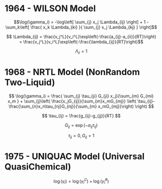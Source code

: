 # 1964 - WILSON Model

$$\log(\gamma_i) = -\log\left[ \sum_{j} x_j \Lambda_{ij} \right] + 1 - \sum_k\left[ \frac{ x_k \Lambda_{ki} }{ \sum_{j} x_j \Lambda_{kj} } \right]$$

$$ \Lambda_{ij} = \frac{v_j^L}{v_i^L}\exp\left(-\frac{a_{ij}-a_{ii}}{RT}\right) = \frac{v_j^L}{v_i^L}\exp\left(-\frac{\lambda_{ij}}{RT}\right)$$

$$ \Lambda_{ii} = 1 $$


# 1968 - NRTL Model (NonRandom Two-Liquid)

$$ \log(\gamma_i) = \frac{ \sum_{j} \tau_{ji} G_{ji} x_j}{\sum_{m} G_{mi} x_m } + \sum_{j}\left( \frac{x_jG_{ij}}{\sum_{m}x_mG_{mj}} \left( \tau_{ij}-\frac{\sum_{n}x_n\tau_{nj}G_{nj}}{\sum_{m} x_mG_{mj}}\right) \right)     $$

$$ \tau_{ij} = \frac{g_{ij}-g_{jj}}{RT} $$

$$ G_{ij} = \exp \left( -\alpha_{ij}\tau_{ij}\right) $$

$$ \tau_{ij} = 0,     G_{ij} = 1$$

# 1975 - UNIQUAC Model (Universal QuasiChemical)

$$ \log(\gamma_i) = \log(\gamma_i^C) + \log(\gamma_i^R) $$

